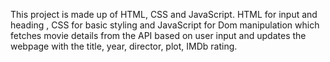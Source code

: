 This project is made up of HTML, CSS and JavaScript. HTML for input and heading , CSS for basic styling and JavaScript for Dom manipulation which fetches movie details from the API based on user input and updates the webpage with the title, year, director, plot, IMDb rating.
